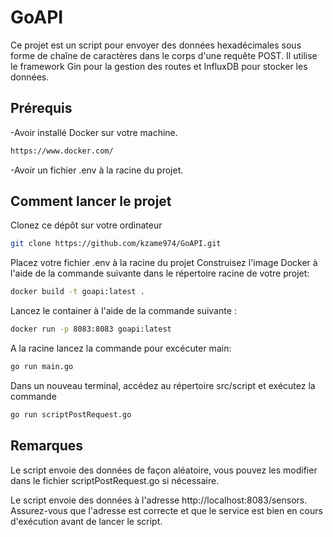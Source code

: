 # GoAPI

Ce projet est un script pour envoyer des données hexadécimales sous forme de chaîne de caractères dans le corps d'une requête POST. Il utilise le framework Gin pour la gestion des routes et InfluxDB pour stocker les données.



## Prérequis
-Avoir installé Docker sur votre machine.
```bash
https://www.docker.com/
```
-Avoir un fichier .env à la racine du projet.


## Comment lancer le projet
Clonez ce dépôt sur votre ordinateur

```bash
git clone https://github.com/kzame974/GoAPI.git
```
Placez votre fichier .env à la racine du projet
Construisez l'image Docker à l'aide de la commande suivante dans le répertoire racine de votre projet:


```bash
docker build -t goapi:latest .
```
Lancez le container à l'aide de la commande suivante :

```bash
docker run -p 8083:8083 goapi:latest
```
A la racine lancez la commande pour excécuter main:
```bash
go run main.go

```

Dans un nouveau terminal, accédez au répertoire src/script et exécutez la commande
```bash
go run scriptPostRequest.go

```

## Remarques

Le script envoie des données de façon aléatoire, vous pouvez les modifier dans le fichier scriptPostRequest.go si nécessaire.

Le script envoie des données à l'adresse http://localhost:8083/sensors. Assurez-vous que l'adresse est correcte et que le service est bien en cours d'exécution avant de lancer le script.
